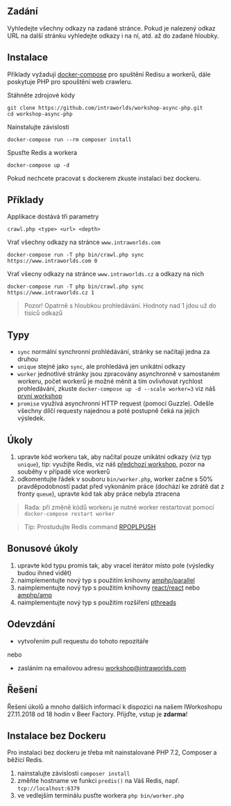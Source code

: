 ## Zadání
Vyhledejte všechny odkazy na zadané stránce. Pokud
je nalezený odkaz URL na další stránku vyhledejte odkazy i na ní, atd. až do
zadané hloubky.

## Instalace
Příklady vyžadují [docker-compose] pro spuštění Redisu a workerů, dále poskytuje
PHP pro spouštění web crawleru.

Stáhněte zdrojové kódy
```
git clone https://github.com/intraworlds/workshop-async-php.git
cd workshop-async-php
```

Nainstalujte závislosti
```
docker-compose run --rm composer install
```

Spusťte Redis a workera
```
docker-compose up -d
```

Pokud nechcete pracovat s dockerem zkuste instalaci bez dockeru.

## Příklady
Applikace dostává tři parametry
```
crawl.php <type> <url> <depth>
```

Vrať všechny odkazy na stránce `www.intraworlds.com`
```
docker-compose run -T php bin/crawl.php sync https://www.intraworlds.com 0
```

Vrať všecny odkazy na stránce `www.intraworlds.cz` a odkazy na nich
```
docker-compose run -T php bin/crawl.php sync https://www.intraworlds.cz 1
```

> Pozor! Opatrně s hloubkou prohledávání. Hodnoty nad 1 jdou už do tisíců odkazů

## Typy
- `sync` normální synchronní prohlédávání, stránky se načítají jedna za druhou
- `unique` stejné jako `sync`, ale prohledává jen unikátní odkazy
- `worker` jednotlivé stránky jsou zpracovány asynchronně v samostaném workeru,
počet workerů je možné měnit a tím ovlivňovat rychlost prohledávání, zkuste
`docker-compose up -d --scale worker=3` viz náš [první workshop]
- `promise` využívá asynchronní HTTP request (pomocí Guzzle). Odešle všechny
dílčí requesty najednou a poté postupně čeká na jejich výsledek.

## Úkoly
1. upravte kód workeru tak, aby načítal pouze unikátní odkazy (viz typ `unique`),
tip: využijte Redis, viz náš [předchozí workshop], pozor na souběhy v případě
více workerů
1. odkomentujte řádek v souboru `bin/worker.php`, worker začne s 50% pravděpodobností
padat před vykonáním práce (dochází ke zdrátě dat z fronty `queue`), upravte kód
tak aby práce nebyla ztracena

> Rada: při změně kódů workeru je nutné worker restartovat pomocí
`docker-compose restart worker`

> Tip: Prostudujte Redis command [RPOPLPUSH]

## Bonusové úkoly
1. upravte kód typu promis tak, aby vracel iterátor místo pole (výsledky budou
ihned vidět)
1. naimplementujte nový typ s použitím knihovny [amphp/parallel]
1. naimplementujte nový typ s použitím knihovny [react/react] nebo [amphp/amp]
1. naimplementujte nový typ s použitím rozšíření [pthreads]

## Odevzdání
- vytvořením pull requestu do tohoto repozitáře

nebo

- zasláním na emailovou adresu workshop@intraworlds.com

## Řešení
Řešení úkolů a mnoho dalších informací k dispozici na našem IWorkoshopu 27.11.2018
od 18 hodin v Beer Factory. Přijďte, vstup je **zdarma**!

## Instalace bez Dockeru
Pro instalaci bez dockeru je třeba mít nainstalované PHP 7.2, Composer a běžící Redis.
1. nainstalujte závislosti `composer install`
1. změňte hostname ve funkci `predis()` na Váš Redis, např. `tcp://localhost:6379`
1. ve vedlejším terminálu pusťte workera `php bin/worker.php`

[docker-compose]: https://docs.docker.com/compose/
[amphp/parallel]: https://packagist.org/packages/amphp/parallel
[react/react]: https://packagist.org/packages/react/react
[amphp/amp]: https://packagist.org/packages/amphp/amp
[první workshop]: https://www.intraworlds.cz/wp-content/uploads/2018/01/IntraWorlds_Zadani_ulohy.pdf
[předchozí workshop]: https://github.com/intraworlds/workshop-redis
[pthreads]: https://secure.php.net/manual/en/book.pthreads.php
[RPOPLPUSH]: https://redis.io/commands/rpoplpush
